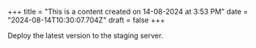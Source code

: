 +++
title = "This is a content created on 14-08-2024 at 3:53 PM"
date = "2024-08-14T10:30:07.704Z"
draft = false
+++

  Deploy the latest version to the staging server.
        